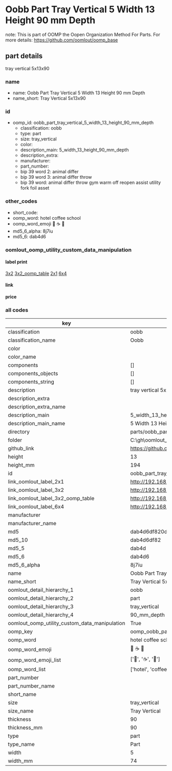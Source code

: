 # Oobb Part Tray Vertical 5 Width 13 Height 90 mm Depth  

note: This is part of OOMP the Oopen Organization Method For Parts. For more details: https://github.com/oomlout/oomp_base

##  part details
  



tray vertical 5x13x90



### name
* name: Oobb Part Tray Vertical 5 Width 13 Height 90 mm Depth
* name_short: Tray Vertical 5x13x90 
### id
* oomp_id: oobb_part_tray_vertical_5_width_13_height_90_mm_depth
  * classification: oobb
  * type: part
  * size: tray_vertical
  * color: 
  * description_main: 5_width_13_height_90_mm_depth
  * description_extra: 
  * manufacturer: 
  * part_number: 
  * bip 39 word 2: animal differ
  * bip 39 word 3: animal differ throw
  * bip 39 word: animal differ throw gym warm off reopen assist utility fork foil asset

### other_codes
* short_code: 
* oomp_word: hotel coffee school
* oomp_word_emoji :hotel: :coffee: :school:
* md5_6_alpha: 8j7iu
* md5_6: dab4d6






### oomlout_oomp_utility_custom_data_manipulation
#### label print
[3x2](http://192.168.1.245:1112/?label=oomp%208j7iu)
[3x2_oomp_table](http://192.168.1.108:1112/?label=oomp%208j7iu)
[2x1](http://192.168.1.242:1112/?label=oomp%208j7iu)
[6x4](http://192.168.1.55:1112/?label=oomp%208j7iu)    

#### link

                              

#### price







### all codes 
| key | value |  
| --- | --- |  
| classification | oobb |  
| classification_name | Oobb |  
| color |  |  
| color_name |  |  
| components | [] |  
| components_objects | [] |  
| components_string | [] |  
| description | tray vertical 5x13x90 |  
| description_extra |  |  
| description_extra_name |  |  
| description_main | 5_width_13_height_90_mm_depth |  
| description_main_name | 5 Width 13 Height 90 mm Depth |  
| directory | parts/oobb_part_tray_vertical_5_width_13_height_90_mm_depth |  
| folder | C:\gh\oomlout_oobb_version_4_generated_parts\parts\oobb_part_tray_vertical_5_width_13_height_90_mm_depth |  
| github_link | https://github.com/oomlout/oomlout_oomp_part_src/tree/main/parts/oobb_part_tray_vertical_5_width_13_height_90_mm_depth |  
| height | 13 |  
| height_mm | 194 |  
| id | oobb_part_tray_vertical_5_width_13_height_90_mm_depth |  
| link_oomlout_label_2x1 | http://192.168.1.242:1112/?label=oomp%208j7iu |  
| link_oomlout_label_3x2 | http://192.168.1.245:1112/?label=oomp%208j7iu |  
| link_oomlout_label_3x2_oomp_table | http://192.168.1.108:1112/?label=oomp%208j7iu |  
| link_oomlout_label_6x4 | http://192.168.1.55:1112/?label=oomp%208j7iu |  
| manufacturer |  |  
| manufacturer_name |  |  
| md5 | dab4d6df820dd6ce657b9681c28f7048 |  
| md5_10 | dab4d6df82 |  
| md5_5 | dab4d |  
| md5_6 | dab4d6 |  
| md5_6_alpha | 8j7iu |  
| name | Oobb Part Tray Vertical 5 Width 13 Height 90 mm Depth |  
| name_short | Tray Vertical 5x13x90  |  
| oomlout_detail_hierarchy_1 | oobb |  
| oomlout_detail_hierarchy_2 | part |  
| oomlout_detail_hierarchy_3 | tray_vertical |  
| oomlout_detail_hierarchy_4 | 90_mm_depth |  
| oomlout_oomp_utility_custom_data_manipulation | True |  
| oomp_key | oomp_oobb_part_tray_vertical_5_width_13_height_90_mm_depth |  
| oomp_word | hotel coffee school |  
| oomp_word_emoji | :hotel: :coffee: :school: |  
| oomp_word_emoji_list | [':hotel:', ':coffee:', ':school:'] |  
| oomp_word_list | ['hotel', 'coffee', 'school'] |  
| part_number |  |  
| part_number_name |  |  
| short_name |  |  
| size | tray_vertical |  
| size_name | Tray Vertical |  
| thickness | 90 |  
| thickness_mm | 90 |  
| type | part |  
| type_name | Part |  
| width | 5 |  
| width_mm | 74 |  
